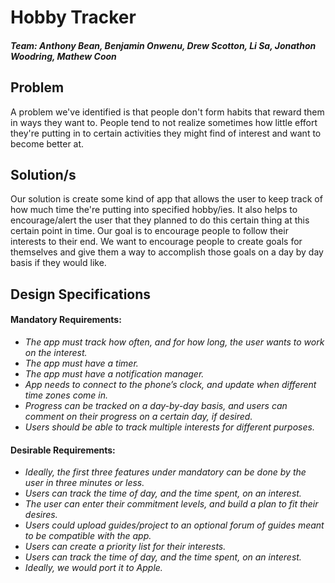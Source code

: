 # Hobby Tracker

##### Team: 	Anthony Bean, Benjamin Onwenu, Drew Scotton, Li Sa, Jonathon Woodring, Mathew Coon

## Problem
A problem we've identified is that people don't form habits that reward them in ways they want to. People tend to not realize sometimes how little effort they're putting in to certain activities they might find of interest and want to become better at.

## Solution/s
Our solution is create some kind of app that allows the user to keep track of how much time the're putting into specified hobby/ies. It also helps to encourage/alert the user that they planned to do this certain thing at this certain point in time. Our goal is to encourage people to follow their interests to their end. We want to encourage people to create goals for themselves and give them a way to accomplish those goals on a day by day basis if they would like. 

## Design Specifications

#### Mandatory Requirements:
- *The app must track how often, and for how long, the user wants to work on the interest.*
- *The app must have a timer.*
- *The app must have a notification manager.*
- *App needs to connect to the phone’s clock, and update when different time zones come in.*
- *Progress can be tracked on a day-by-day basis, and users can comment on their progress on a certain day, if desired.*
- *Users should be able to track multiple interests for different purposes.*
		
#### Desirable Requirements:
- *Ideally, the first three features under mandatory can be done by the user in three minutes or less.*
- *Users can track the time of day, and the time spent, on an interest.*
- *The user can enter their commitment levels, and build a plan to fit their desires.*
- *Users could upload guides/project to an optional forum of guides meant to be compatible with the app.*
- *Users can create a priority list for their interests.*
- *Users can track the time of day, and the time spent, on an interest.*
- *Ideally, we would port it to Apple.*

